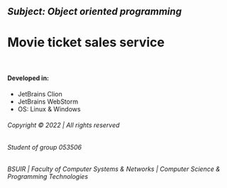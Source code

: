 ## _Subject: __Object oriented programming___  
# Movie ticket sales service


&nbsp;

#### Developed in:

* JetBrains Clion  
* JetBrains WebStorm
* OS: Linux & Windows

###### _Copyright © 2022 | All rights reserved_


###### _Student of group 053506_

###### _BSUIR | Faculty of Computer Systems & Networks | Computer Science & Programming Technologies_
